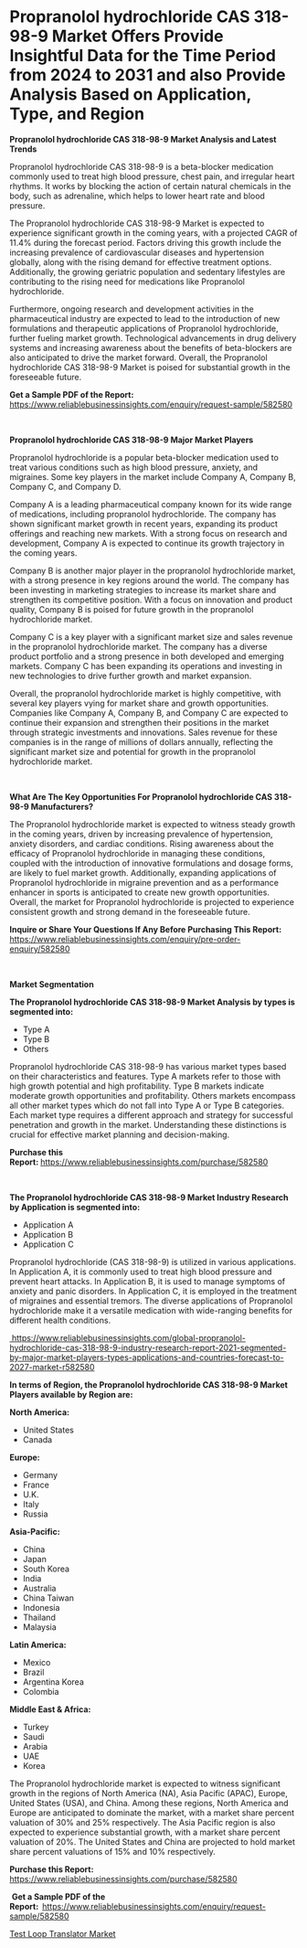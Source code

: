 <p><h1>Propranolol hydrochloride CAS 318-98-9 Market Offers Provide Insightful Data for the Time Period from 2024 to 2031 and also Provide Analysis Based on Application, Type, and Region</h1></p><p><strong>Propranolol hydrochloride CAS 318-98-9 Market Analysis and Latest Trends</strong></p>
<p><p>Propranolol hydrochloride CAS 318-98-9 is a beta-blocker medication commonly used to treat high blood pressure, chest pain, and irregular heart rhythms. It works by blocking the action of certain natural chemicals in the body, such as adrenaline, which helps to lower heart rate and blood pressure.</p><p>The Propranolol hydrochloride CAS 318-98-9 Market is expected to experience significant growth in the coming years, with a projected CAGR of 11.4% during the forecast period. Factors driving this growth include the increasing prevalence of cardiovascular diseases and hypertension globally, along with the rising demand for effective treatment options. Additionally, the growing geriatric population and sedentary lifestyles are contributing to the rising need for medications like Propranolol hydrochloride.</p><p>Furthermore, ongoing research and development activities in the pharmaceutical industry are expected to lead to the introduction of new formulations and therapeutic applications of Propranolol hydrochloride, further fueling market growth. Technological advancements in drug delivery systems and increasing awareness about the benefits of beta-blockers are also anticipated to drive the market forward. Overall, the Propranolol hydrochloride CAS 318-98-9 Market is poised for substantial growth in the foreseeable future.</p></p>
<p><strong>Get a Sample PDF of the Report:&nbsp;</strong> <a href="https://www.reliablebusinessinsights.com/enquiry/request-sample/582580">https://www.reliablebusinessinsights.com/enquiry/request-sample/582580</a></p>
<p>&nbsp;</p>
<p><strong>Propranolol hydrochloride CAS 318-98-9 Major Market Players</strong></p>
<p><p>Propranolol hydrochloride is a popular beta-blocker medication used to treat various conditions such as high blood pressure, anxiety, and migraines. Some key players in the market include Company A, Company B, Company C, and Company D.</p><p>Company A is a leading pharmaceutical company known for its wide range of medications, including propranolol hydrochloride. The company has shown significant market growth in recent years, expanding its product offerings and reaching new markets. With a strong focus on research and development, Company A is expected to continue its growth trajectory in the coming years.</p><p>Company B is another major player in the propranolol hydrochloride market, with a strong presence in key regions around the world. The company has been investing in marketing strategies to increase its market share and strengthen its competitive position. With a focus on innovation and product quality, Company B is poised for future growth in the propranolol hydrochloride market.</p><p>Company C is a key player with a significant market size and sales revenue in the propranolol hydrochloride market. The company has a diverse product portfolio and a strong presence in both developed and emerging markets. Company C has been expanding its operations and investing in new technologies to drive further growth and market expansion.</p><p>Overall, the propranolol hydrochloride market is highly competitive, with several key players vying for market share and growth opportunities. Companies like Company A, Company B, and Company C are expected to continue their expansion and strengthen their positions in the market through strategic investments and innovations. Sales revenue for these companies is in the range of millions of dollars annually, reflecting the significant market size and potential for growth in the propranolol hydrochloride market.</p></p>
<p>&nbsp;</p>
<p><strong>What Are The Key Opportunities For Propranolol hydrochloride CAS 318-98-9 Manufacturers?</strong></p>
<p><p>The Propranolol hydrochloride market is expected to witness steady growth in the coming years, driven by increasing prevalence of hypertension, anxiety disorders, and cardiac conditions. Rising awareness about the efficacy of Propranolol hydrochloride in managing these conditions, coupled with the introduction of innovative formulations and dosage forms, are likely to fuel market growth. Additionally, expanding applications of Propranolol hydrochloride in migraine prevention and as a performance enhancer in sports is anticipated to create new growth opportunities. Overall, the market for Propranolol hydrochloride is projected to experience consistent growth and strong demand in the foreseeable future.</p></p>
<p><strong>Inquire or Share Your Questions If Any Before Purchasing This Report:</strong> <a href="https://www.reliablebusinessinsights.com/enquiry/pre-order-enquiry/582580">https://www.reliablebusinessinsights.com/enquiry/pre-order-enquiry/582580</a></p>
<p>&nbsp;</p>
<p><strong>Market Segmentation</strong></p>
<p><strong>The Propranolol hydrochloride CAS 318-98-9 Market Analysis by types is segmented into:</strong></p>
<p><ul><li>Type A</li><li>Type B</li><li>Others</li></ul></p>
<p><p>Propranolol hydrochloride CAS 318-98-9 has various market types based on their characteristics and features. Type A markets refer to those with high growth potential and high profitability. Type B markets indicate moderate growth opportunities and profitability. Others markets encompass all other market types which do not fall into Type A or Type B categories. Each market type requires a different approach and strategy for successful penetration and growth in the market. Understanding these distinctions is crucial for effective market planning and decision-making.</p></p>
<p><strong>Purchase this Report:&nbsp;</strong><a href="https://www.reliablebusinessinsights.com/purchase/582580">https://www.reliablebusinessinsights.com/purchase/582580</a></p>
<p>&nbsp;</p>
<p><strong>The Propranolol hydrochloride CAS 318-98-9 Market Industry Research by Application is segmented into:</strong></p>
<p><ul><li>Application A</li><li>Application B</li><li>Application C</li></ul></p>
<p><p>Propranolol hydrochloride (CAS 318-98-9) is utilized in various applications. In Application A, it is commonly used to treat high blood pressure and prevent heart attacks. In Application B, it is used to manage symptoms of anxiety and panic disorders. In Application C, it is employed in the treatment of migraines and essential tremors. The diverse applications of Propranolol hydrochloride make it a versatile medication with wide-ranging benefits for different health conditions.</p></p>
<p><a href="https://www.reliablebusinessinsights.com/global-propranolol-hydrochloride-cas-318-98-9-industry-research-report-2021-segmented-by-major-market-players-types-applications-and-countries-forecast-to-2027-market-r582580">&nbsp;https://www.reliablebusinessinsights.com/global-propranolol-hydrochloride-cas-318-98-9-industry-research-report-2021-segmented-by-major-market-players-types-applications-and-countries-forecast-to-2027-market-r582580</a></p>
<p><strong>In terms of Region, the Propranolol hydrochloride CAS 318-98-9 Market Players available by Region are:</strong></p>
<p>
    <p> <strong> North America: </strong>
        <ul>
            <li>United States</li>
            <li>Canada</li>
        </ul>
        </p> 
    <p> <strong> Europe: </strong>
        <ul>
            <li>Germany</li>
            <li>France</li>
            <li>U.K.</li>
            <li>Italy</li>
            <li>Russia</li>
        </ul>
        </p> 
    <p> <strong> Asia-Pacific: </strong>
        <ul>
            <li>China</li>
            <li>Japan</li>
            <li>South Korea</li>
            <li>India</li>
            <li>Australia</li>
            <li>China Taiwan</li>
            <li>Indonesia</li>
            <li>Thailand</li>
            <li>Malaysia</li>
        </ul>
        </p> 
    <p> <strong> Latin America: </strong>
        <ul>
            <li>Mexico</li>
            <li>Brazil</li>
            <li>Argentina Korea</li>
            <li>Colombia</li>
        </ul>
        </p> 
    <p> <strong> Middle East & Africa: </strong>
        <ul>
            <li>Turkey</li>
            <li>Saudi</li>
            <li>Arabia</li>
            <li>UAE</li>
            <li>Korea</li>
        </ul>
    </p>
    </p>
<p><p>The Propranolol hydrochloride market is expected to witness significant growth in the regions of North America (NA), Asia Pacific (APAC), Europe, United States (USA), and China. Among these regions, North America and Europe are anticipated to dominate the market, with a market share percent valuation of 30% and 25% respectively. The Asia Pacific region is also expected to experience substantial growth, with a market share percent valuation of 20%. The United States and China are projected to hold market share percent valuations of 15% and 10% respectively.</p></p>
<p><strong>Purchase this Report: </strong><a href="https://www.reliablebusinessinsights.com/purchase/582580">https://www.reliablebusinessinsights.com/purchase/582580</a></p>
<p>&nbsp;<strong>Get a Sample PDF of the Report:&nbsp;&nbsp;</strong><a href="https://www.reliablebusinessinsights.com/enquiry/request-sample/582580">https://www.reliablebusinessinsights.com/enquiry/request-sample/582580</a></p>
<p><strong></strong></p>
<p><p><a href="https://issuu.com/reportprime-2/docs/test-loop-translator-market-size-2030.pptx">Test Loop Translator Market</a></p></p>